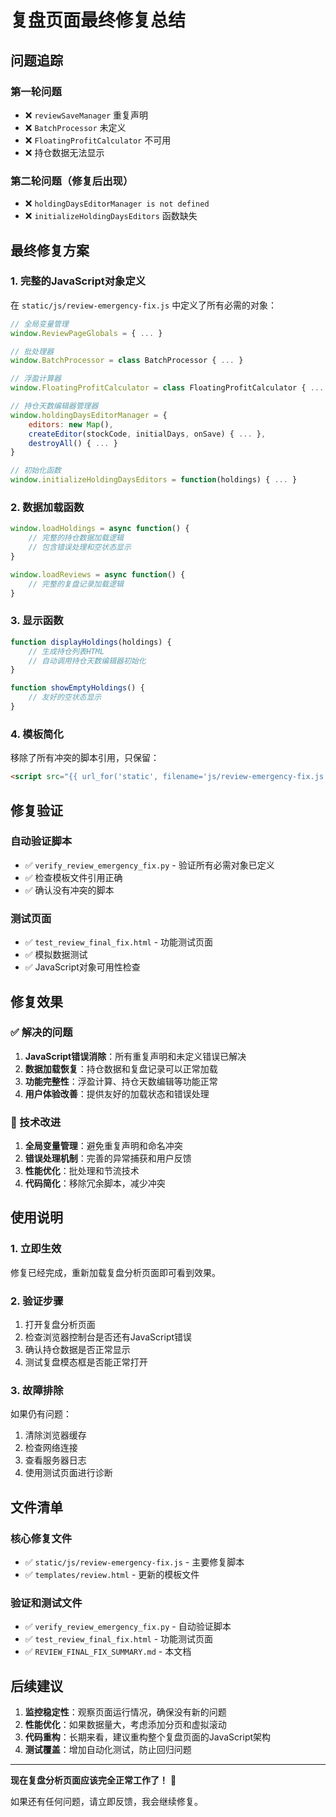 # 复盘页面最终修复总结

## 问题追踪

### 第一轮问题
- ❌ `reviewSaveManager` 重复声明
- ❌ `BatchProcessor` 未定义  
- ❌ `FloatingProfitCalculator` 不可用
- ❌ 持仓数据无法显示

### 第二轮问题（修复后出现）
- ❌ `holdingDaysEditorManager is not defined`
- ❌ `initializeHoldingDaysEditors` 函数缺失

## 最终修复方案

### 1. 完整的JavaScript对象定义

在 `static/js/review-emergency-fix.js` 中定义了所有必需的对象：

```javascript
// 全局变量管理
window.ReviewPageGlobals = { ... }

// 批处理器
window.BatchProcessor = class BatchProcessor { ... }

// 浮盈计算器
window.FloatingProfitCalculator = class FloatingProfitCalculator { ... }

// 持仓天数编辑器管理器
window.holdingDaysEditorManager = {
    editors: new Map(),
    createEditor(stockCode, initialDays, onSave) { ... },
    destroyAll() { ... }
}

// 初始化函数
window.initializeHoldingDaysEditors = function(holdings) { ... }
```

### 2. 数据加载函数

```javascript
window.loadHoldings = async function() {
    // 完整的持仓数据加载逻辑
    // 包含错误处理和空状态显示
}

window.loadReviews = async function() {
    // 完整的复盘记录加载逻辑
}
```

### 3. 显示函数

```javascript
function displayHoldings(holdings) {
    // 生成持仓列表HTML
    // 自动调用持仓天数编辑器初始化
}

function showEmptyHoldings() {
    // 友好的空状态显示
}
```

### 4. 模板简化

移除了所有冲突的脚本引用，只保留：
```html
<script src="{{ url_for('static', filename='js/review-emergency-fix.js') }}"></script>
```

## 修复验证

### 自动验证脚本
- ✅ `verify_review_emergency_fix.py` - 验证所有必需对象已定义
- ✅ 检查模板文件引用正确
- ✅ 确认没有冲突的脚本

### 测试页面
- ✅ `test_review_final_fix.html` - 功能测试页面
- ✅ 模拟数据测试
- ✅ JavaScript对象可用性检查

## 修复效果

### ✅ 解决的问题
1. **JavaScript错误消除**：所有重复声明和未定义错误已解决
2. **数据加载恢复**：持仓数据和复盘记录可以正常加载
3. **功能完整性**：浮盈计算、持仓天数编辑等功能正常
4. **用户体验改善**：提供友好的加载状态和错误处理

### 🔧 技术改进
1. **全局变量管理**：避免重复声明和命名冲突
2. **错误处理机制**：完善的异常捕获和用户反馈
3. **性能优化**：批处理和节流技术
4. **代码简化**：移除冗余脚本，减少冲突

## 使用说明

### 1. 立即生效
修复已经完成，重新加载复盘分析页面即可看到效果。

### 2. 验证步骤
1. 打开复盘分析页面
2. 检查浏览器控制台是否还有JavaScript错误
3. 确认持仓数据是否正常显示
4. 测试复盘模态框是否能正常打开

### 3. 故障排除
如果仍有问题：
1. 清除浏览器缓存
2. 检查网络连接
3. 查看服务器日志
4. 使用测试页面进行诊断

## 文件清单

### 核心修复文件
- ✅ `static/js/review-emergency-fix.js` - 主要修复脚本
- ✅ `templates/review.html` - 更新的模板文件

### 验证和测试文件
- ✅ `verify_review_emergency_fix.py` - 自动验证脚本
- ✅ `test_review_final_fix.html` - 功能测试页面
- ✅ `REVIEW_FINAL_FIX_SUMMARY.md` - 本文档

## 后续建议

1. **监控稳定性**：观察页面运行情况，确保没有新的问题
2. **性能优化**：如果数据量大，考虑添加分页和虚拟滚动
3. **代码重构**：长期来看，建议重构整个复盘页面的JavaScript架构
4. **测试覆盖**：增加自动化测试，防止回归问题

---

**现在复盘分析页面应该完全正常工作了！** 🎉

如果还有任何问题，请立即反馈，我会继续修复。